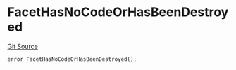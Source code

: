 # FacetHasNoCodeOrHasBeenDestroyed
[Git Source](https://github.com/thrackle-io/tron/blob/06e770e8df9f2623305edd5cd2be197d5544e702/src/client/token/handler/diamond/HandlerDiamond.sol)


```solidity
error FacetHasNoCodeOrHasBeenDestroyed();
```

